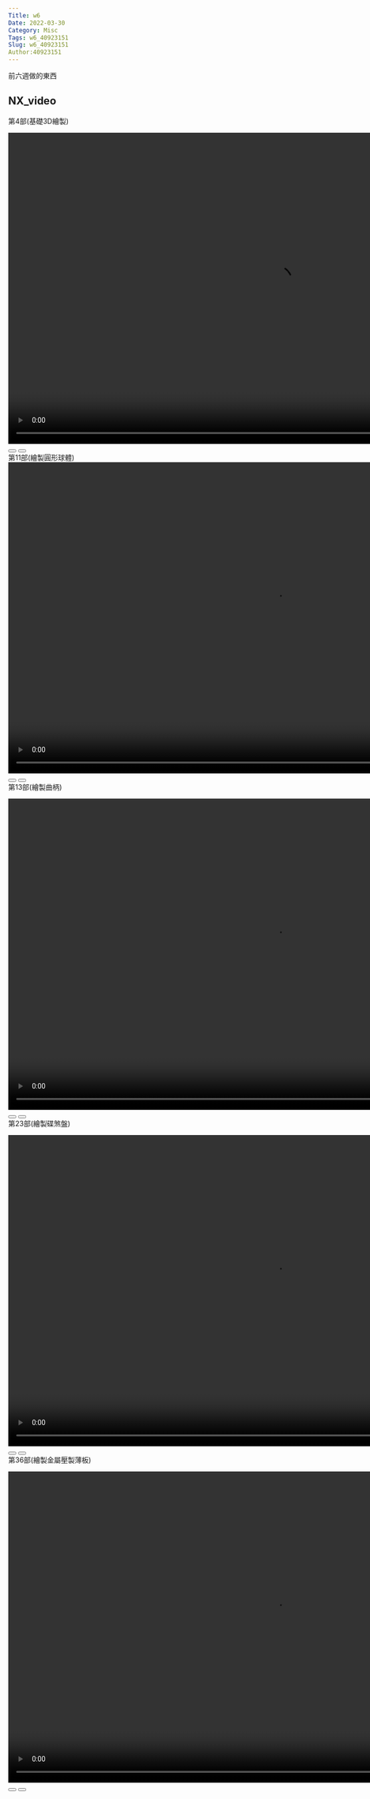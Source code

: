 ```yaml
---
Title: w6
Date: 2022-03-30
Category: Misc
Tags: w6_40923151
Slug: w6_40923151
Author:40923151
---
```

前六週做的東西

<!-- PELICAN_END_SUMMARY -->

NX_video
----
第4部(基礎3D繪製)
<!-- css and js for Wink -->
<link rel="stylesheet" type="text/css" href="./../cmsimde/static/winkPlayer.css">
<script type="text/javascript" src="./../cmsimde/static/winkPlayer.js"></script>
<!-- 導入 winkVideoData 變數值 -->
<script>
var winkVideoData = {
  dataVersion: 1,
  frameRate: 10,
  buttonFrameLength: 5,
  buttonFrameOffset: 2,
  frameStops: {
"2": [
      { type: "gotoframe", rect: { x: 820, y: 372, width: 60, height: 24 }, target: 3 },
    ],
    "31": [
      { type: "gotoframe", rect: { x: 764, y: 495, width: 60, height: 24 }, target: 2 },
      { type: "gotoframe", rect: { x: 848, y: 495, width: 60, height: 24 }, target: 32 },
    ],
    "93": [
      { type: "gotoframe", rect: { x: 861, y: 574, width: 60, height: 24 }, target: 31 },
      { type: "gotoframe", rect: { x: 945, y: 574, width: 60, height: 24 }, target: 94 },
    ],
    "105": [
      { type: "gotoframe", rect: { x: 801, y: 579, width: 60, height: 24 }, target: 93 },
      { type: "gotoframe", rect: { x: 885, y: 579, width: 60, height: 24 }, target: 106 },
    ],
    "120": [
      { type: "gotoframe", rect: { x: 862, y: 544, width: 60, height: 24 }, target: 105 },
      { type: "gotoframe", rect: { x: 946, y: 544, width: 60, height: 24 }, target: 121 },
    ],
    "141": [
      { type: "gotoframe", rect: { x: 894, y: 563, width: 60, height: 24 }, target: 120 },
      { type: "gotoframe", rect: { x: 978, y: 563, width: 60, height: 24 }, target: 142 },
    ],
    "163": [
      { type: "gotoframe", rect: { x: 727, y: 575, width: 60, height: 24 }, target: 141 },
      { type: "gotoframe", rect: { x: 811, y: 575, width: 60, height: 24 }, target: 164 },
    ],
    "176": [
      { type: "gotoframe", rect: { x: 791, y: 501, width: 60, height: 24 }, target: 163 },
      { type: "gotoframe", rect: { x: 875, y: 501, width: 60, height: 24 }, target: 177 },
    ],
    "193": [
      { type: "gotoframe", rect: { x: 939, y: 414, width: 60, height: 24 }, target: 176 },
    ],
  },
};
</script>
<!-- 將 mp4 檔案從 downloads 目錄取出播放 -->
<div class="winkVideoContainerClass"><video autoplay="autoplay" class="winkVideoClass" controls="controls" data-dirname="./../cmsimde/static" data-varname="winkVideoData" height="630" muted="true" width="1080">
<source src="./../downloads/NX_video/NX_video_4.mp4" type="video/mp4"></video>
<div class="winkVideoOverlayClass"></div>
<div class="winkVideoControlBarClass"><button class="winkVideoControlBarPlayButtonClass"></button> <button class="winkVideoControlBarPauseButtonClass"></button>
<div class="winkVideoControlBarProgressLeftClass"></div>
<div class="winkVideoControlBarProgressEmptyMiddleClass"></div>
<div class="winkVideoControlBarProgressRightClass"></div>
<div class="winkVideoControlBarProgressFilledMiddleClass"></div>
<div class="winkVideoControlBarProgressThumbClass"></div>
</div>
<div class="winkVideoPlayOverlayClass"></div>
</div>
第11部(繪製圓形球體)
<!-- css and js for Wink1 -->
<link rel="stylesheet" type="text/css" href="./../cmsimde/static/winkPlayer.css">
<script type="text/javascript" src="./../cmsimde/static/winkPlayer.js"></script>
<!-- 導入 winkVideoData 變數值 -->
<script>
var winkVideoData1 = {
  dataVersion: 1,
  frameRate: 10,
  buttonFrameLength: 5,
  buttonFrameOffset: 2,
  frameStops: {
 "2": [
      { type: "gotoframe", rect: { x: 711, y: 574, width: 60, height: 24 }, target: 3 },
    ],
    "36": [
      { type: "gotoframe", rect: { x: 857, y: 571, width: 60, height: 24 }, target: 37 },
      { type: "gotoframe", rect: { x: 753, y: 570, width: 60, height: 24 }, target: 2 },
    ],
    "100": [
      { type: "gotoframe", rect: { x: 850, y: 539, width: 60, height: 24 }, target: 101 },
      { type: "gotoframe", rect: { x: 766, y: 539, width: 60, height: 24 }, target: 36 },
    ],
    "153": [
      { type: "gotoframe", rect: { x: 766, y: 539, width: 60, height: 24 }, target: 100 },
      { type: "gotoframe", rect: { x: 850, y: 539, width: 60, height: 24 }, target: 154 },
    ],
    "169": [
      { type: "gotoframe", rect: { x: 891, y: 469, width: 60, height: 24 }, target: 153 },
      { type: "gotoframe", rect: { x: 975, y: 469, width: 60, height: 24 }, target: 170 },
    ],
    "236": [
      { type: "gotoframe", rect: { x: 302, y: 82, width: 60, height: 24 }, target: 169 },
      { type: "gotoframe", rect: { x: 386, y: 82, width: 60, height: 24 }, target: 237 },
    ],
    "303": [
      { type: "gotoframe", rect: { x: 843, y: 429, width: 60, height: 24 }, target: 236 },
      { type: "gotoframe", rect: { x: 927, y: 429, width: 60, height: 24 }, target: 304 },
    ],
    "315": [
      { type: "gotoframe", rect: { x: 820, y: 449, width: 60, height: 24 }, target: 303 },
      { type: "gotoframe", rect: { x: 904, y: 449, width: 60, height: 24 }, target: 316 },
    ],
    "324": [
      { type: "gotoframe", rect: { x: 806, y: 407, width: 60, height: 24 }, target: 315 },
      { type: "gotoframe", rect: { x: 890, y: 407, width: 60, height: 24 }, target: 325 },
    ],
    "335": [
      { type: "gotoframe", rect: { x: 857, y: 527, width: 60, height: 24 }, target: 324 },
    ],
  },
};
</script>
<!-- 將 mp4 檔案從 downloads 目錄取出播放 -->
<div class="winkVideoContainerClass"><video autoplay="autoplay" class="winkVideoClass" controls="controls" data-dirname="./../cmsimde/static" data-varname="winkVideoData1" height="630" muted="true" width="1080">
<source src="./../downloads/NX_video/NX_video_11.mp4" type="video/mp4"></video>
<div class="winkVideoOverlayClass"></div>
<div class="winkVideoControlBarClass"><button class="winkVideoControlBarPlayButtonClass"></button> <button class="winkVideoControlBarPauseButtonClass"></button>
<div class="winkVideoControlBarProgressLeftClass"></div>
<div class="winkVideoControlBarProgressEmptyMiddleClass"></div>
<div class="winkVideoControlBarProgressRightClass"></div>
<div class="winkVideoControlBarProgressFilledMiddleClass"></div>
<div class="winkVideoControlBarProgressThumbClass"></div>
</div>
<div class="winkVideoPlayOverlayClass"></div>
</div>
第13部(繪製曲柄)
<!-- css and js for Wink2 -->
<link rel="stylesheet" type="text/css" href="./../cmsimde/static/winkPlayer.css">
<script type="text/javascript" src="./../cmsimde/static/winkPlayer.js"></script>
<!-- 導入 winkVideoData 變數值 -->
<script>
var winkVideoData2 = {
  dataVersion: 1,
  frameRate: 10,
  buttonFrameLength: 5,
  buttonFrameOffset: 2,
  frameStops: {"2": [
      { type: "gotoframe", rect: { x: 920, y: 554, width: 60, height: 24 }, target: 3 },
    ],
    "24": [
      { type: "gotoframe", rect: { x: 925, y: 555, width: 60, height: 24 }, target: 25 },
      { type: "gotoframe", rect: { x: 845, y: 554, width: 60, height: 24 }, target: 2 },
    ],
    "32": [
      { type: "gotoframe", rect: { x: 925, y: 555, width: 60, height: 24 }, target: 33 },
      { type: "gotoframe", rect: { x: 845, y: 554, width: 60, height: 24 }, target: 24 },
    ],
    "92": [
      { type: "gotoframe", rect: { x: 332, y: 117, width: 60, height: 24 }, target: 93 },
      { type: "gotoframe", rect: { x: 252, y: 116, width: 60, height: 24 }, target: 32 },
    ],
    "156": [
      { type: "gotoframe", rect: { x: 938, y: 471, width: 60, height: 24 }, target: 157 },
      { type: "gotoframe", rect: { x: 858, y: 470, width: 60, height: 24 }, target: 92 },
    ],
    "172": [
      { type: "gotoframe", rect: { x: 878, y: 555, width: 60, height: 24 }, target: 173 },
      { type: "gotoframe", rect: { x: 798, y: 554, width: 60, height: 24 }, target: 156 },
    ],
    "179": [
      { type: "gotoframe", rect: { x: 925, y: 555, width: 60, height: 24 }, target: 180 },
      { type: "gotoframe", rect: { x: 845, y: 554, width: 60, height: 24 }, target: 172 },
    ],
    "190": [
      { type: "gotoframe", rect: { x: 925, y: 555, width: 60, height: 24 }, target: 191 },
      { type: "gotoframe", rect: { x: 845, y: 554, width: 60, height: 24 }, target: 179 },
    ],
    "198": [
      { type: "gotoframe", rect: { x: 879, y: 554, width: 60, height: 24 }, target: 199 },
      { type: "gotoframe", rect: { x: 799, y: 553, width: 60, height: 24 }, target: 190 },
    ],
    "207": [
      { type: "gotoframe", rect: { x: 925, y: 555, width: 60, height: 24 }, target: 208 },
      { type: "gotoframe", rect: { x: 845, y: 554, width: 60, height: 24 }, target: 198 },
    ],
    "215": [
      { type: "gotoframe", rect: { x: 925, y: 555, width: 60, height: 24 }, target: 216 },
      { type: "gotoframe", rect: { x: 845, y: 554, width: 60, height: 24 }, target: 207 },
    ],
    "277": [
      { type: "gotoframe", rect: { x: 212, y: 120, width: 60, height: 24 }, target: 215 },
      { type: "gotoframe", rect: { x: 292, y: 121, width: 60, height: 24 }, target: 278 },
    ],
    "346": [
      { type: "gotoframe", rect: { x: 845, y: 554, width: 60, height: 24 }, target: 277 },
      { type: "gotoframe", rect: { x: 925, y: 555, width: 60, height: 24 }, target: 347 },
    ],
    "368": [
      { type: "gotoframe", rect: { x: 845, y: 554, width: 60, height: 24 }, target: 346 },
      { type: "gotoframe", rect: { x: 925, y: 555, width: 60, height: 24 }, target: 369 },
    ],
    "393": [
      { type: "gotoframe", rect: { x: 845, y: 554, width: 60, height: 24 }, target: 368 },
      { type: "gotoframe", rect: { x: 925, y: 555, width: 60, height: 24 }, target: 394 },
    ],
    "413": [
      { type: "gotoframe", rect: { x: 653, y: 288, width: 60, height: 24 }, target: 393 },
      { type: "gotoframe", rect: { x: 733, y: 289, width: 60, height: 24 }, target: 414 },
    ],
    "423": [
      { type: "gotoframe", rect: { x: 763, y: 425, width: 60, height: 24 }, target: 413 },
      { type: "gotoframe", rect: { x: 843, y: 426, width: 60, height: 24 }, target: 424 },
    ],
    "432": [
      { type: "gotoframe", rect: { x: 765, y: 471, width: 60, height: 24 }, target: 423 },
      { type: "gotoframe", rect: { x: 845, y: 472, width: 60, height: 24 }, target: 433 },
    ],
    "441": [
      { type: "gotoframe", rect: { x: 845, y: 554, width: 60, height: 24 }, target: 432 },
      { type: "gotoframe", rect: { x: 925, y: 555, width: 60, height: 24 }, target: 442 },
    ],
    "505": [
      { type: "gotoframe", rect: { x: 263, y: 124, width: 60, height: 24 }, target: 441 },
      { type: "gotoframe", rect: { x: 343, y: 125, width: 60, height: 24 }, target: 506 },
    ],
    "559": [
      { type: "gotoframe", rect: { x: 693, y: 129, width: 60, height: 24 }, target: 505 },
      { type: "gotoframe", rect: { x: 773, y: 130, width: 60, height: 24 }, target: 560 },
    ],
    "609": [
      { type: "gotoframe", rect: { x: 308, y: 116, width: 60, height: 24 }, target: 559 },
      { type: "gotoframe", rect: { x: 388, y: 117, width: 60, height: 24 }, target: 610 },
    ],
    "662": [
      { type: "gotoframe", rect: { x: 588, y: 495, width: 60, height: 24 }, target: 609 },
      { type: "gotoframe", rect: { x: 668, y: 496, width: 60, height: 24 }, target: 663 },
    ],
    "679": [
      { type: "gotoframe", rect: { x: 832, y: 405, width: 60, height: 24 }, target: 662 },
      { type: "gotoframe", rect: { x: 912, y: 406, width: 60, height: 24 }, target: 680 },
    ],
    "696": [
      { type: "gotoframe", rect: { x: 769, y: 556, width: 60, height: 24 }, target: 679 },
    ],

  },
};
</script>
<!-- 將 mp4 檔案從 downloads 目錄取出播放 -->
<div class="winkVideoContainerClass"><video autoplay="autoplay" class="winkVideoClass" controls="controls" data-dirname="./../cmsimde/static" data-varname="winkVideoData2" height="630" muted="true" width="1080">
<source src="./../downloads/NX_video/NX_video_13.mp4" type="video/mp4"></video>
<div class="winkVideoOverlayClass"></div>
<div class="winkVideoControlBarClass"><button class="winkVideoControlBarPlayButtonClass"></button> <button class="winkVideoControlBarPauseButtonClass"></button>
<div class="winkVideoControlBarProgressLeftClass"></div>
<div class="winkVideoControlBarProgressEmptyMiddleClass"></div>
<div class="winkVideoControlBarProgressRightClass"></div>
<div class="winkVideoControlBarProgressFilledMiddleClass"></div>
<div class="winkVideoControlBarProgressThumbClass"></div>
</div>
<div class="winkVideoPlayOverlayClass"></div>
</div>
第23部(繪製碟煞盤)
<!-- css and js for Wink3 -->
<link rel="stylesheet" type="text/css" href="./../cmsimde/static/winkPlayer.css">
<script type="text/javascript" src="./../cmsimde/static/winkPlayer.js"></script>
<!-- 導入 winkVideoData 變數值 -->
<script>
var winkVideoData3 = {
  dataVersion: 1,
  frameRate: 10,
  buttonFrameLength: 5,
  buttonFrameOffset: 2,
  frameStops: {"2": [
      { type: "gotoframe", rect: { x: 871, y: 545, width: 60, height: 24 }, target: 3 },
    ],
    "11": [
      { type: "gotoframe", rect: { x: 917, y: 546, width: 60, height: 24 }, target: 12 },
      { type: "gotoframe", rect: { x: 827, y: 546, width: 60, height: 24 }, target: 2 },
    ],
    "39": [
      { type: "gotoframe", rect: { x: 827, y: 546, width: 60, height: 24 }, target: 11 },
      { type: "gotoframe", rect: { x: 917, y: 546, width: 60, height: 24 }, target: 40 },
    ],
    "111": [
      { type: "gotoframe", rect: { x: 253, y: 174, width: 60, height: 24 }, target: 39 },
      { type: "gotoframe", rect: { x: 343, y: 174, width: 60, height: 24 }, target: 112 },
    ],
    "116": [
      { type: "gotoframe", rect: { x: 179, y: 180, width: 60, height: 24 }, target: 111 },
      { type: "gotoframe", rect: { x: 269, y: 180, width: 60, height: 24 }, target: 117 },
    ],
    "180": [
      { type: "gotoframe", rect: { x: 827, y: 546, width: 60, height: 24 }, target: 116 },
      { type: "gotoframe", rect: { x: 917, y: 546, width: 60, height: 24 }, target: 181 },
    ],
    "189": [
      { type: "gotoframe", rect: { x: 777, y: 581, width: 60, height: 24 }, target: 180 },
      { type: "gotoframe", rect: { x: 867, y: 581, width: 60, height: 24 }, target: 190 },
    ],
    "232": [
      { type: "gotoframe", rect: { x: 405, y: 116, width: 60, height: 24 }, target: 189 },
      { type: "gotoframe", rect: { x: 495, y: 116, width: 60, height: 24 }, target: 233 },
    ],
    "283": [
      { type: "gotoframe", rect: { x: 853, y: 577, width: 60, height: 24 }, target: 232 },
      { type: "gotoframe", rect: { x: 943, y: 577, width: 60, height: 24 }, target: 284 },
    ],
    "295": [
      { type: "gotoframe", rect: { x: 773, y: 578, width: 60, height: 24 }, target: 283 },
      { type: "gotoframe", rect: { x: 863, y: 578, width: 60, height: 24 }, target: 296 },
    ],
    "328": [
      { type: "gotoframe", rect: { x: 596, y: 576, width: 60, height: 24 }, target: 295 },
      { type: "gotoframe", rect: { x: 686, y: 576, width: 60, height: 24 }, target: 329 },
    ],
    "361": [
      { type: "gotoframe", rect: { x: 819, y: 548, width: 60, height: 24 }, target: 328 },
      { type: "gotoframe", rect: { x: 909, y: 548, width: 60, height: 24 }, target: 362 },
    ],
    "369": [
      { type: "gotoframe", rect: { x: 780, y: 574, width: 60, height: 24 }, target: 361 },
    ],

  },
};
</script>
<!-- 將 mp4 檔案從 downloads 目錄取出播放 -->
<div class="winkVideoContainerClass"><video autoplay="autoplay" class="winkVideoClass" controls="controls" data-dirname="./../cmsimde/static" data-varname="winkVideoData3" height="630" muted="true" width="1080">
<source src="./../downloads/NX_video/NX_video_23.mp4" type="video/mp4"></video>
<div class="winkVideoOverlayClass"></div>
<div class="winkVideoControlBarClass"><button class="winkVideoControlBarPlayButtonClass"></button> <button class="winkVideoControlBarPauseButtonClass"></button>
<div class="winkVideoControlBarProgressLeftClass"></div>
<div class="winkVideoControlBarProgressEmptyMiddleClass"></div>
<div class="winkVideoControlBarProgressRightClass"></div>
<div class="winkVideoControlBarProgressFilledMiddleClass"></div>
<div class="winkVideoControlBarProgressThumbClass"></div>
</div>
<div class="winkVideoPlayOverlayClass"></div>
</div>
第36部(繪製金屬壓製薄板)
<!-- css and js for Wink4 -->
<link rel="stylesheet" type="text/css" href="./../cmsimde/static/winkPlayer.css">
<script type="text/javascript" src="./../cmsimde/static/winkPlayer.js"></script>
<!-- 導入 winkVideoData 變數值 -->
<script>
var winkVideoData4 = {
  dataVersion: 1,
  frameRate: 10,
  buttonFrameLength: 5,
  buttonFrameOffset: 2,
  frameStops: {"2": [
      { type: "gotoframe", rect: { x: 825, y: 435, width: 60, height: 24 }, target: 3 },
    ],
    "22": [
      { type: "gotoframe", rect: { x: 315, y: 487, width: 60, height: 24 }, target: 23 },
      { type: "gotoframe", rect: { x: 218, y: 487, width: 60, height: 24 }, target: 2 },
    ],
    "54": [
      { type: "gotoframe", rect: { x: 380, y: 426, width: 60, height: 24 }, target: 55 },
      { type: "gotoframe", rect: { x: 283, y: 426, width: 60, height: 24 }, target: 22 },
    ],
    "106": [
      { type: "gotoframe", rect: { x: 605, y: 484, width: 60, height: 24 }, target: 107 },
      { type: "gotoframe", rect: { x: 508, y: 484, width: 60, height: 24 }, target: 54 },
    ],
    "154": [
      { type: "gotoframe", rect: { x: 445, y: 223, width: 60, height: 24 }, target: 155 },
      { type: "gotoframe", rect: { x: 348, y: 223, width: 60, height: 24 }, target: 106 },
    ],
    "221": [
      { type: "gotoframe", rect: { x: 862, y: 361, width: 60, height: 24 }, target: 222 },
      { type: "gotoframe", rect: { x: 765, y: 361, width: 60, height: 24 }, target: 154 },
    ],
    "262": [
      { type: "gotoframe", rect: { x: 950, y: 478, width: 60, height: 24 }, target: 263 },
      { type: "gotoframe", rect: { x: 853, y: 478, width: 60, height: 24 }, target: 221 },
    ],
    "301": [
      { type: "gotoframe", rect: { x: 889, y: 567, width: 60, height: 24 }, target: 302 },
      { type: "gotoframe", rect: { x: 792, y: 567, width: 60, height: 24 }, target: 262 },
    ],
    "315": [
      { type: "gotoframe", rect: { x: 686, y: 566, width: 60, height: 24 }, target: 316 },
      { type: "gotoframe", rect: { x: 589, y: 566, width: 60, height: 24 }, target: 301 },
    ],
    "341": [
      { type: "gotoframe", rect: { x: 173, y: 198, width: 60, height: 24 }, target: 342 },
      { type: "gotoframe", rect: { x: 76, y: 198, width: 60, height: 24 }, target: 315 },
    ],
    "378": [
      { type: "gotoframe", rect: { x: 340, y: 550, width: 60, height: 24 }, target: 379 },
      { type: "gotoframe", rect: { x: 243, y: 550, width: 60, height: 24 }, target: 341 },
    ],
    "401": [
      { type: "gotoframe", rect: { x: 384, y: 489, width: 60, height: 24 }, target: 402 },
      { type: "gotoframe", rect: { x: 287, y: 489, width: 60, height: 24 }, target: 378 },
    ],
    "421": [
      { type: "gotoframe", rect: { x: 359, y: 536, width: 60, height: 24 }, target: 422 },
      { type: "gotoframe", rect: { x: 262, y: 536, width: 60, height: 24 }, target: 401 },
    ],
    "458": [
      { type: "gotoframe", rect: { x: 151, y: 181, width: 60, height: 24 }, target: 459 },
      { type: "gotoframe", rect: { x: 54, y: 181, width: 60, height: 24 }, target: 421 },
    ],
    "497": [
      { type: "gotoframe", rect: { x: 947, y: 381, width: 60, height: 24 }, target: 498 },
      { type: "gotoframe", rect: { x: 850, y: 381, width: 60, height: 24 }, target: 458 },
    ],
    "519": [
      { type: "gotoframe", rect: { x: 868, y: 520, width: 60, height: 24 }, target: 520 },
      { type: "gotoframe", rect: { x: 771, y: 520, width: 60, height: 24 }, target: 497 },
    ],
    "537": [
      { type: "gotoframe", rect: { x: 904, y: 518, width: 60, height: 24 }, target: 538 },
      { type: "gotoframe", rect: { x: 807, y: 518, width: 60, height: 24 }, target: 519 },
    ],
    "578": [
      { type: "gotoframe", rect: { x: 386, y: 569, width: 60, height: 24 }, target: 579 },
      { type: "gotoframe", rect: { x: 289, y: 569, width: 60, height: 24 }, target: 537 },
    ],
    "617": [
      { type: "gotoframe", rect: { x: 689, y: 267, width: 60, height: 24 }, target: 618 },
      { type: "gotoframe", rect: { x: 592, y: 267, width: 60, height: 24 }, target: 578 },
    ],
    "641": [
      { type: "gotoframe", rect: { x: 302, y: 569, width: 60, height: 24 }, target: 642 },
      { type: "gotoframe", rect: { x: 205, y: 569, width: 60, height: 24 }, target: 617 },
    ],
    "707": [
      { type: "gotoframe", rect: { x: 517, y: 222, width: 60, height: 24 }, target: 708 },
      { type: "gotoframe", rect: { x: 420, y: 222, width: 60, height: 24 }, target: 641 },
    ],
    "745": [
      { type: "gotoframe", rect: { x: 543, y: 565, width: 60, height: 24 }, target: 746 },
      { type: "gotoframe", rect: { x: 446, y: 565, width: 60, height: 24 }, target: 707 },
    ],
    "824": [
      { type: "gotoframe", rect: { x: 257, y: 515, width: 60, height: 24 }, target: 825 },
      { type: "gotoframe", rect: { x: 160, y: 515, width: 60, height: 24 }, target: 745 },
    ],
    "849": [
      { type: "gotoframe", rect: { x: 324, y: 483, width: 60, height: 24 }, target: 850 },
      { type: "gotoframe", rect: { x: 231, y: 484, width: 60, height: 24 }, target: 824 },
    ],
    "862": [
      { type: "gotoframe", rect: { x: 855, y: 548, width: 60, height: 24 }, target: 863 },
      { type: "gotoframe", rect: { x: 758, y: 548, width: 60, height: 24 }, target: 849 },
    ],
    "883": [
      { type: "gotoframe", rect: { x: 941, y: 443, width: 60, height: 24 }, target: 862 },
    ],

  },
};
</script>
<!-- 將 mp4 檔案從 downloads 目錄取出播放 -->
<div class="winkVideoContainerClass"><video autoplay="autoplay" class="winkVideoClass" controls="controls" data-dirname="./../cmsimde/static" data-varname="winkVideoData4" height="630" muted="true" width="1080">
<source src="./../downloads/NX_video/NX_video_36.mp4" type="video/mp4"></video>
<div class="winkVideoOverlayClass"></div>
<div class="winkVideoControlBarClass"><button class="winkVideoControlBarPlayButtonClass"></button> <button class="winkVideoControlBarPauseButtonClass"></button>
<div class="winkVideoControlBarProgressLeftClass"></div>
<div class="winkVideoControlBarProgressEmptyMiddleClass"></div>
<div class="winkVideoControlBarProgressRightClass"></div>
<div class="winkVideoControlBarProgressFilledMiddleClass"></div>
<div class="winkVideoControlBarProgressThumbClass"></div>
</div>
<div class="winkVideoPlayOverlayClass"></div>
</div>
